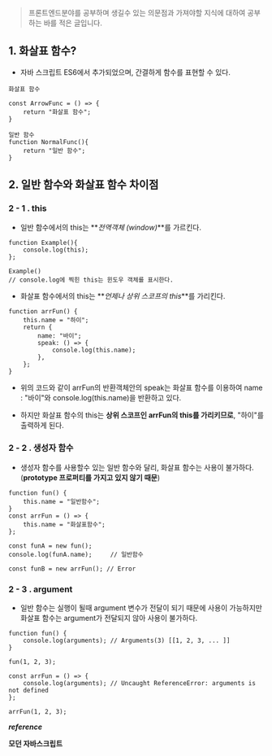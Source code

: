 > 프론트엔드분야를 공부하며 생길수 있는 의문점과 가져야할 지식에 대하여 공부하는 바를 적은 글입니다.

## 1. 화살표 함수?

- 자바 스크립트 ES6에서 추가되었으며, 간결하게 함수를 표현할 수 있다.

```
화살표 함수

const ArrowFunc = () => {
	return "화살표 함수";
}

일반 함수
function NormalFunc(){
	return "일반 함수";
}
```

## 2. 일반 함수와 화살표 함수 차이점

### 2 - 1 . this

- 일반 함수에서의 this는 **_전역객체 (window)_**를 가르킨다.

```
function Example(){
	console.log(this);
};

Example()
// console.log에 찍힌 this는 윈도우 객체를 표시한다.
```

- 화살표 함수에서의 this는 **_언제나 상위 스코프의 this_**를 가리킨다.

```
function arrFun() {
    this.name = "하이";
    return {
    	name: "바이";
        speak: () => {
            console.log(this.name);
        },
    };
}
```

- 위의 코드와 같이 arrFun의 반환객체안의 speak는 화살표 함수를 이용하여 name : "바이"와 console.log(this.name)을 반환하고 있다.

- 하지만 화살표 함수의 this는 **상위 스코프인 arrFun의 this를 가리키므로**, "하이"를 출력하게 된다.

### 2 - 2 . 생성자 함수

- 생성자 함수를 사용할수 있는 일반 함수와 달리, 화살표 함수는 사용이 불가하다. (**prototype 프로퍼티를 가지고 있지 않기 때문**)

```
function fun() {
    this.name = "일반함수";
}
const arrFun = () => {
    this.name = "화살표함수";
};

const funA = new fun();
console.log(funA.name);     // 일반함수

const funB = new arrFun(); // Error
```

### 2 - 3 . argument

- 일반 함수는 실행이 될때 argument 변수가 전달이 되기 때문에 사용이 가능하지만 화살표 함수는 argument가 전달되지 않아 사용이 불가하다.

```
function fun() {
    console.log(arguments); // Arguments(3) [[1, 2, 3, ... ]]
}

fun(1, 2, 3);

const arrFun = () => {
    console.log(arguments); // Uncaught ReferenceError: arguments is not defined
};

arrFun(1, 2, 3);
```

**_reference_**

**모던 자바스크립트**
